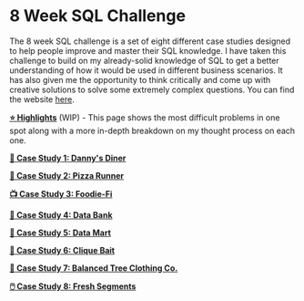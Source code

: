 # 8 Week SQL Challenge

The 8 week SQL challenge is a set of eight different case studies designed to help people improve and master their SQL knowledge. I have taken this challenge to build on my already-solid knowledge of SQL to get a better understanding of how it would be used in different business scenarios. It has also given me the opportunity to think critically and come up with creative solutions to solve some extremely complex questions. You can find the website [here](https://8weeksqlchallenge.com/).

**[⭐ Highlights](https://github.com/Adam-Chamberlain/8-Week-SQL-Challenge/blob/main/Highlights.md)** (WIP) - This page shows the most difficult problems in one spot along with a more in-depth breakdown on my thought process on each one.

**[🍜 Case Study 1: Danny's Diner](https://github.com/Adam-Chamberlain/8-Week-SQL-Challenge/blob/main/%231%20-%20Danny's%20Diner/README.md)**

**[🍕 Case Study 2: Pizza Runner](https://github.com/Adam-Chamberlain/8-Week-SQL-Challenge/blob/main/%232%20-%20Pizza%20Runner/README.md)**

**[📺 Case Study 3: Foodie-Fi](https://github.com/Adam-Chamberlain/8-Week-SQL-Challenge/blob/main/%233%20-%20Foodie-Fi/README.md)**

**[🏦 Case Study 4: Data Bank](https://github.com/Adam-Chamberlain/8-Week-SQL-Challenge/blob/main/%234%20-%20Data%20Bank/README.md)**

**[🏪 Case Study 5: Data Mart](https://github.com/Adam-Chamberlain/8-Week-SQL-Challenge/blob/main/%235%20-%20Data%20Mart/README.md)**

**[🦞 Case Study 6: Clique Bait](https://github.com/Adam-Chamberlain/8-Week-SQL-Challenge/blob/main/%236%20-%20Clique%20Bait/README.md)**

**[🧥 Case Study 7: Balanced Tree Clothing Co.](https://github.com/Adam-Chamberlain/8-Week-SQL-Challenge/blob/main/%237%20-%20Balanced%20Tree%20Clothing%20Co/README.md)**

**[🖱️ Case Study 8: Fresh Segments](https://github.com/Adam-Chamberlain/8-Week-SQL-Challenge/blob/main/%238%20-%20Fresh%20Segments/README.md)**
